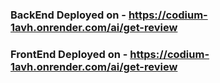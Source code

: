 ### BackEnd Deployed on - https://codium-1avh.onrender.com/ai/get-review

### FrontEnd Deployed on - https://codium-1avh.onrender.com/ai/get-review
